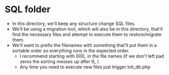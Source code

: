 # SQL folder
- In this directory, we'll keep any structure change SQL files.
- We'll be using a migration tool, which will also be in this directory, that'll find the necessary files and attempt to execute them to restore/migrate them.
- We'll want to prefix the filenames with something that'll put them in a sortable order so everything runs in the expected order.
    - I recommend starting with 000_ in the file names (if we don't left pad zeros the sorting messes up after 9_ )
    - Any time you need to execute new files just trigger init_db.php